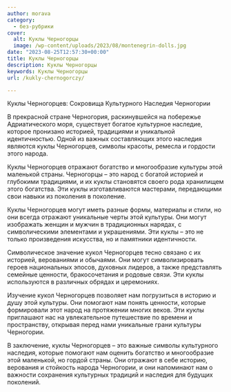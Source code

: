 ```yaml
---
author: morava
category:
  - без-рубрики
cover:
  alt: Куклы Черногорцы
  image: /wp-content/uploads/2023/08/montenegrin-dolls.jpg
date: "2023-08-25T12:57:30+00:00"
title: Куклы Черногорцы
description: Куклы Черногорцы
keywords: Куклы Черногорцы
url: /kukly-chernogorczy/

---
```

Куклы Черногорцев: Сокровища Культурного Наследия Черногории

В прекрасной стране Черногория, раскинувшейся на побережье Адриатического моря, существует богатое культурное наследие, которое пронизано историей, традициями и уникальной идентичностью. Одной из важных составляющих этого наследия являются куклы Черногорцев, символы красоты, ремесла и гордости этого народа.

Куклы Черногорцев отражают богатство и многообразие культуры этой маленькой страны. Черногорцы – это народ с богатой историей и глубокими традициями, и их куклы становятся своего рода хранилищем этого богатства. Эти куклы изготавливаются мастерами, передающими свои навыки из поколения в поколение.

Куклы Черногорцев могут иметь разные формы, материалы и стили, но они всегда отражают уникальные черты этой культуры. Они могут изображать женщин и мужчин в традиционных нарядах, с символическими элементами и украшениями. Эти куклы – это не только произведения искусства, но и памятники идентичности.

Символическое значение кукол Черногорцев тесно связано с их историей, верованиями и обычаями. Они могут символизировать героев национальных эпосов, духовных лидеров, а также представлять семейные ценности, бракосочетания и родовые связи. Эти куклы используются в различных обрядах и церемониях.

Изучение кукол Черногорцев позволяет нам погрузиться в историю и душу этой культуры. Они помогают нам понять ценности, которые формировали этот народ на протяжении многих веков. Эти куклы приглашают нас на увлекательное путешествие по времени и пространству, открывая перед нами уникальные грани культуры Черногории.

В заключение, куклы Черногорцев – это важные символы культурного наследия, которые помогают нам оценить богатство и многообразие этой маленькой, но гордой страны. Они отражают в себе историю, верования и стойкость народа Черногории, и они напоминают нам о важности сохранения культурных традиций и наследия для будущих поколений.
